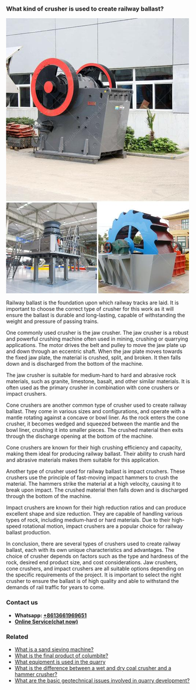 <h3>What kind of crusher is used to create railway ballast?</h3><img src='1701744832.jpg' alt=''><p>Railway ballast is the foundation upon which railway tracks are laid. It is important to choose the correct type of crusher for this work as it will ensure the ballast is durable and long-lasting, capable of withstanding the weight and pressure of passing trains.</p><p>One commonly used crusher is the jaw crusher. The jaw crusher is a robust and powerful crushing machine often used in mining, crushing or quarrying applications. The motor drives the belt and pulley to move the jaw plate up and down through an eccentric shaft. When the jaw plate moves towards the fixed jaw plate, the material is crushed, split, and broken. It then falls down and is discharged from the bottom of the machine.</p><p>The jaw crusher is suitable for medium-hard to hard and abrasive rock materials, such as granite, limestone, basalt, and other similar materials. It is often used as the primary crusher in combination with cone crushers or impact crushers.</p><p>Cone crushers are another common type of crusher used to create railway ballast. They come in various sizes and configurations, and operate with a mantle rotating against a concave or bowl liner. As the rock enters the cone crusher, it becomes wedged and squeezed between the mantle and the bowl liner, crushing it into smaller pieces. The crushed material then exits through the discharge opening at the bottom of the machine.</p><p>Cone crushers are known for their high crushing efficiency and capacity, making them ideal for producing railway ballast. Their ability to crush hard and abrasive materials makes them suitable for this application.</p><p>Another type of crusher used for railway ballast is impact crushers. These crushers use the principle of fast-moving impact hammers to crush the material. The hammers strike the material at a high velocity, causing it to break upon impact. The crushed material then falls down and is discharged through the bottom of the machine.</p><p>Impact crushers are known for their high reduction ratios and can produce excellent shape and size reduction. They are capable of handling various types of rock, including medium-hard or hard materials. Due to their high-speed rotational motion, impact crushers are a popular choice for railway ballast production.</p><p>In conclusion, there are several types of crushers used to create railway ballast, each with its own unique characteristics and advantages. The choice of crusher depends on factors such as the type and hardness of the rock, desired end product size, and cost considerations. Jaw crushers, cone crushers, and impact crushers are all suitable options depending on the specific requirements of the project. It is important to select the right crusher to ensure the ballast is of high quality and able to withstand the demands of rail traffic for years to come.</p><h3>Contact us</h3><ul><li><strong>Whatsapp:&nbsp;<a href="https://wa.me/8613661969651">+8613661969651</a></strong></li><li><a href="https://swt.shibang-china.com/?git&amp;zhl&amp;What kind of crusher is used to create railway ballast"><strong>Online Service(chat now)</strong></a></li></ul><h3>Related</h3><ul><li><a href='What is a sand sieving machine.md'>What is a sand sieving machine?</a></li><li><a href='What is the final product of columbite.md'>What is the final product of columbite?</a></li><li><a href='What equipment is used in the quarry.md'>What equipment is used in the quarry</a></li><li><a href='What is the difference between a wet and dry coal crusher and a hammer crusher.md'>What is the difference between a wet and dry coal crusher and a hammer crusher?</a></li><li><a href='What are the basic geotechnical issues involved in quarry development.md'>What are the basic geotechnical issues involved in quarry development?</a></li></ul>
